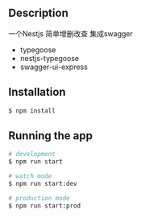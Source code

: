 ## Description

一个Nestjs 简单增删改查 集成swagger

* typegoose
* nestjs-typegoose
* swagger-ui-express

## Installation

```bash
$ npm install
```

## Running the app

```bash
# development
$ npm run start

# watch mode
$ npm run start:dev

# production mode
$ npm run start:prod
```


